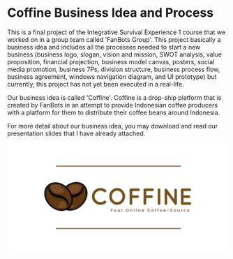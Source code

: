 # Coffine Business Idea and Process
This is a final project of the Integrative Survival Experience 1 course that we worked on in a group team called 'FanBots Group'. This project basically a business idea and includes all the processes needed to start a new business (business logo, slogan, vision and mission, SWOT analysis, value proposition, financial projection, business model canvas, posters, social media promotion, business 7Ps, division structure, business process flow, business agreement, windows navigation diagram, and UI prototype) but currently, this project has not yet been executed in a real-life.

Our business idea is called 'Coffine'. Coffine is a drop-ship platform that is created by FanBots in an attempt to provide Indonesian coffee producers with a platform for them to distribute their coffee beans around Indonesia.

For more detail about our business idea, you may download and read our presentation slides that I have already attached.

![](coffine.png)
